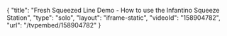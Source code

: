 {
    "title": "Fresh Squeezed Line Demo - How to use the Infantino Squeeze Station",
    "type": "solo",
    "layout": "iframe-static",
    "videoId": "158904782",
    "url": "\/tvpembed\/158904782"
}